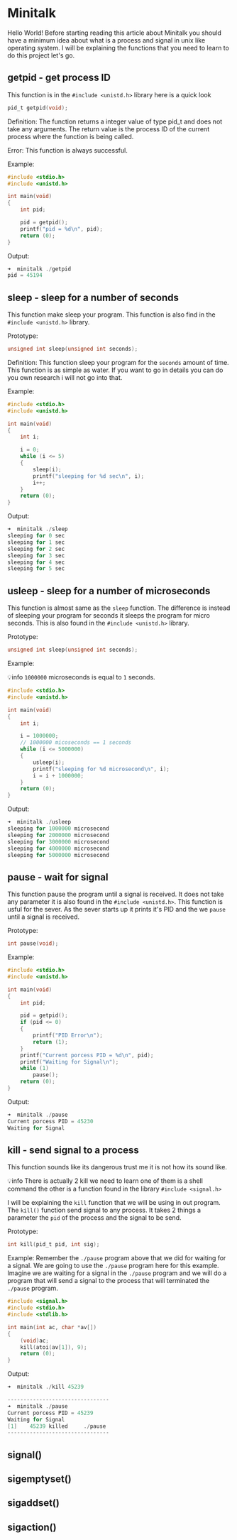 # Minitalk

Hello World!
Before starting reading this article about Minitalk you should have a minimum idea about what is a process and signal in unix like operating system. I will be explaining the functions that you need to learn to do this project let's go.

## getpid - get process ID

This function is in the `#include <unistd.h>` library here is a quick look
```C
pid_t getpid(void);
```

Definition:
The function returns a integer value of type pid_t and does not take any arguments. The return value is the process ID of the current process where the function is being called.

Error:
This function is always successful.

Example:
```C
#include <stdio.h>
#include <unistd.h>

int	main(void)
{
	int	pid;

	pid = getpid();
	printf("pid = %d\n", pid);
	return (0);
}
```

Output:
```C
➜  minitalk ./getpid
pid = 45194

```

## sleep - sleep for a number of seconds

This function make sleep your program. This function is also find in the `#include <unistd.h>` library. 

Prototype:
```C
unsigned int sleep(unsigned int seconds);
```

Definition:
This function sleep your program for the `seconds` amount of time. This function is as simple as water. If you want to go in details you can do you own research i will not go into that.

Example:
```C
#include <stdio.h>
#include <unistd.h>

int	main(void)
{
	int	i;

	i = 0;
	while (i <= 5)
	{
		sleep(i);
		printf("sleeping for %d sec\n", i);
		i++;
	}
	return (0);
}
```

Output: 
```C
➜  minitalk ./sleep
sleeping for 0 sec
sleeping for 1 sec
sleeping for 2 sec
sleeping for 3 sec
sleeping for 4 sec
sleeping for 5 sec

```

## usleep - sleep for a number of microseconds

This function is almost same as the `sleep` function. The difference is instead of sleeping your program for seconds it sleeps the program for micro seconds. This is also found in the `#include <unistd.h>` library.

Prototype:
```C
unsigned int sleep(unsigned int seconds);
```

Example:

💡info 
`1000000` microseconds is equal to `1` seconds.

```C
#include <stdio.h>
#include <unistd.h>

int	main(void)
{
	int	i;

	i = 1000000;
	// 1000000 micoseconds == 1 seconds
	while (i <= 5000000)
	{
		usleep(i);
		printf("sleeping for %d microsecond\n", i);
		i = i + 1000000;
	}
	return (0);
}
```

Output:
```C
➜  minitalk ./usleep
sleeping for 1000000 microsecond
sleeping for 2000000 microsecond
sleeping for 3000000 microsecond
sleeping for 4000000 microsecond
sleeping for 5000000 microsecond

```

## pause - wait for signal
This function pause the program until a signal is received. It does not take any parameter it is also found in the `#include <unistd.h>`. This function is usful for the sever. As the sever starts up it prints it's PID and the we `pause` until a signal is received.

Prototype:
```C
int pause(void);
```

Example:
```C
#include <stdio.h>
#include <unistd.h>

int	main(void)
{
	int	pid;

	pid = getpid();
	if (pid <= 0)
	{
		printf("PID Error\n");
		return (1);
	}
	printf("Current porcess PID = %d\n", pid);
	printf("Waiting for Signal\n");
	while (1)
		pause();
	return (0);
}
```

Output:
```C
➜  minitalk ./pause
Current porcess PID = 45230
Waiting for Signal

```

## kill - send signal to a process

This function sounds like its dangerous trust me it is not how its sound like.

💡info 
There is actually 2 kill we need to learn one of them is a shell command the other is a function found in the library `#include <signal.h>`

I will be explaining the `kill` function that we will be using in out program. The `kill()` function send signal to any process. It takes 2 things a parameter the `pid` of the process and the signal to be send.

Prototype:
```C
int kill(pid_t pid, int sig);
```

Example:
Remember the `./pause` program above that we did for waiting for a signal. We are going to use the `./pause` program here for this example.
Imagine we are waiting for a signal in the `./pause` program and we will do a program that will send a signal to the process that will terminated the `./pause` program.

```C
#include <signal.h>
#include <stdio.h>
#include <stdlib.h>

int	main(int ac, char *av[])
{
	(void)ac;
	kill(atoi(av[1]), 9);
	return (0);
}
```

Output:

```C
➜  minitalk ./kill 45239

--------------------------------
➜  minitalk ./pause
Current porcess PID = 45239
Waiting for Signal
[1]    45239 killed     ./pause
--------------------------------
```

## signal()
## sigemptyset()
## sigaddset()
## sigaction()
